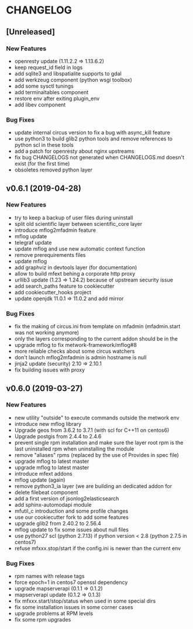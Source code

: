 # CHANGELOG


## [Unreleased]

### New Features
- openresty update (1.11.2.2 => 1.13.6.2)
- keep request_id field in logs
- add sqlite3 and libspatialite supports to gdal
- add werkzeug component (python wsgi toolbox)
- add some sysctl tunings
- add terminaltables component
- restore env after exiting plugin_env
- add libev component


### Bug Fixes
- update internal circus version to fix a bug with async_kill feature
- use python3 to build glib2 python tools and remove references to python scl in these tools
- add a patch for openresty about nginx upstreams
- fix bug CHANGELOGS not generated when CHANGELOGS.md doesn't exist (for the first time)
- obsoletes removed python layer





## v0.6.1 (2019-04-28)

### New Features
- try to keep a backup of user files during uninstall
- split old scientific layer between scientific_core layer
- introduce mflog2mfadmin feature
- mflog update
- telegraf update
- update mflog and use new automatic context function
- remove prerequirements files
- update mflog
- add graphviz in devtools layer (for documentation)
- allow to build mfext behing a corporate http proxy
- urllib3 update (1.23 => 1.24.2) because of upstream security issue
- add search_paths feature to cookiecutter
- add cookiecutter_hooks project
- update openjdk 11.0.1 => 11.0.2 and add mirror


### Bug Fixes
- fix the making of circus.ini from template on mfadmin (mfadmin.start was not working anymore)
- only the layers corresponding to the current addon should be in the
- upgrade mflog to fix metwork-framework/mflog#8
- more reliable checks about some circus watchers
- don't launch mflog2mfadmin is admin hostname is null
- jinja2 update (security) 2.10 => 2.10.1
- fix building issues with proxy





## v0.6.0 (2019-03-27)

### New Features
- new utility "outside" to execute commands outside the metwork env
- introduce new mflog library
- Upgrade geos from 3.6.2 to 3.7.1 (with scl for C++11 on centos6)
- Upgrade postgis from 2.4.4 to 2.4.6
- prevent single rpm installation and make sure the layer root rpm is the last uninstalled rpm when uninstalling the module
- remove "aliases" rpms (replaced by the use of Provides in spec file)
- upgrade mflog to latest master
- upgrade mflog to latest master
- introduce mfext addons
- mflog update (again)
- remove python3_ia layer (we are building an dedicated addon for
- delete filebeat component
- add a first version of jsonlog2elasticsearch
- add sphinx-automodapi module
- mfutil_c introduction and some profile changes
- use our cookiecutter fork to add some features
- upgrade glib2 from 2.40.2 to 2.56.4
- mflog update to fix some issues about null files
- use python27 scl (python 2.7.13) if python version < 2.8 (python 2.7.5 in centos7)
- refuse mfxxx.stop/start if the config.ini is newer than the current env


### Bug Fixes
- rpm names with release tags
- force epoch=1 in centos7 openssl dependency
- upgrade mapserverapi (0.1.1 => 0.1.2)
- mapserverapi update (0.1.2 => 0.1.3)
- fix mfxxx.start/stop/status when used in some special dirs
- fix some installation issues in some corner cases
- upgrade problems at RPM levels
- fix some rpm upgrades





